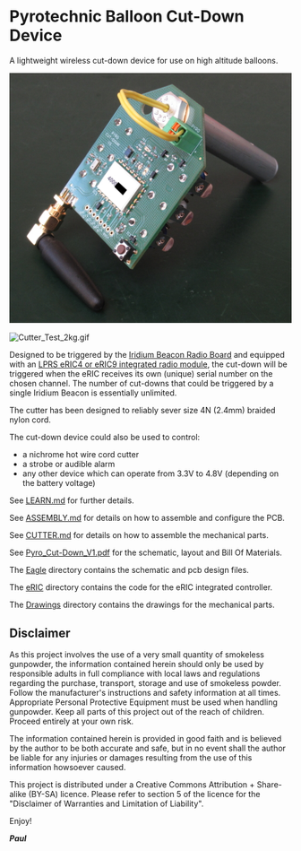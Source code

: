 # Pyrotechnic Balloon Cut-Down Device

A lightweight wireless cut-down device for use on high altitude balloons.

![Pyro_Cut-Down_1.JPG](https://github.com/PaulZC/Pyrotechnic_Balloon_Cut-Down/blob/master/img/Pyro_Cut-Down_1.JPG)

![Cutter_Test_2kg.gif](https://github.com/PaulZC/Pyrotechnic_Balloon_Cut-Down/blob/master/img/Cutter_Test_2kg.gif)

Designed to be triggered by the [Iridium Beacon Radio Board](https://github.com/PaulZC/Iridium_Beacon_Radio_Board) and equipped with an
[LPRS eRIC4 or eRIC9 integrated radio module](http://www.lprs.co.uk/products/easyradio-ism-modules/eric-soc-rf-modules.html),
the cut-down will be triggered when the eRIC receives its own (unique) serial number on the chosen channel. The number of cut-downs that could be
triggered by a single Iridium Beacon is essentially unlimited.

The cutter has been designed to reliably sever size 4N (2.4mm) braided nylon cord.

The cut-down device could also be used to control:
- a nichrome hot wire cord cutter
- a strobe or audible alarm
- any other device which can operate from 3.3V to 4.8V (depending on the battery voltage)

See [LEARN.md](https://github.com/PaulZC/Pyrotechnic_Balloon_Cut-Down/blob/master/LEARN.md) for further details.

See [ASSEMBLY.md](https://github.com/PaulZC/Pyrotechnic_Balloon_Cut-Down/blob/master/ASSEMBLY.md) for details on how to assemble and configure the PCB.

See [CUTTER.md](https://github.com/PaulZC/Pyrotechnic_Balloon_Cut-Down/blob/master/CUTTER.md) for details on how to assemble the mechanical parts.

See [Pyro_Cut-Down_V1.pdf](https://github.com/PaulZC/Pyrotechnic_Balloon_Cut-Down/blob/master/Pyro_Cut-Down_V1.pdf) for the schematic,
layout and Bill Of Materials.

The [Eagle](https://github.com/PaulZC/Pyrotechnic_Balloon_Cut-Down/tree/master/Eagle) directory contains the schematic and pcb design files.

The [eRIC](https://github.com/PaulZC/Pyrotechnic_Balloon_Cut-Down/tree/master/eRIC) directory contains the code for the eRIC integrated controller.

The [Drawings](https://github.com/PaulZC/Pyrotechnic_Balloon_Cut-Down/tree/master/Drawings) directory contains the drawings for the mechanical parts.

## Disclaimer

As this project involves the use of a very small quantity of smokeless gunpowder, the information contained herein should only be used by responsible adults
in full compliance with local laws and regulations regarding the purchase, transport, storage and use of smokeless powder. Follow the manufacturer's
instructions and safety information at all times. Appropriate Personal Protective Equipment must be used when handling gunpowder. Keep all parts of this
project out of the reach of children. Proceed entirely at your own risk.

The information contained herein is provided in good faith and is believed by the author to be both accurate and safe, but in no event shall the
author be liable for any injuries or damages resulting from the use of this information howsoever caused.

This project is distributed under a Creative Commons Attribution + Share-alike (BY-SA) licence.
Please refer to section 5 of the licence for the "Disclaimer of Warranties and Limitation of Liability".

Enjoy!

**_Paul_**